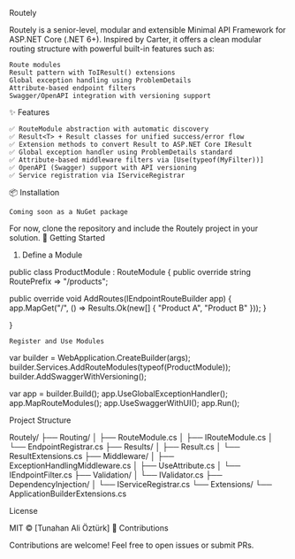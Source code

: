 Routely

Routely is a senior-level, modular and extensible Minimal API Framework for ASP.NET Core (.NET 6+).
Inspired by Carter, it offers a clean modular routing structure with powerful built-in features such as:

    Route modules
    Result pattern with ToIResult() extensions
    Global exception handling using ProblemDetails
    Attribute-based endpoint filters
    Swagger/OpenAPI integration with versioning support

✨ Features

    ✅ RouteModule abstraction with automatic discovery
    ✅ Result<T> + Result classes for unified success/error flow
    ✅ Extension methods to convert Result to ASP.NET Core IResult
    ✅ Global exception handler using ProblemDetails standard
    ✅ Attribute-based middleware filters via [Use(typeof(MyFilter))]
    ✅ OpenAPI (Swagger) support with API versioning
    ✅ Service registration via IServiceRegistrar

📦 Installation

    Coming soon as a NuGet package

For now, clone the repository and include the Routely project in your solution.
🚀 Getting Started
1. Define a Module

public class ProductModule : RouteModule { public override string RoutePrefix => "/products";

public override void AddRoutes(IEndpointRouteBuilder app)
{
    app.MapGet("/", () => Results.Ok(new[] { "Product A", "Product B" }));
}

}

    Register and Use Modules

var builder = WebApplication.CreateBuilder(args); builder.Services.AddRouteModules(typeof(ProductModule)); builder.AddSwaggerWithVersioning();

var app = builder.Build(); app.UseGlobalExceptionHandler(); app.MapRouteModules(); app.UseSwaggerWithUI(); app.Run();

Project Structure

Routely/ ├── Routing/ │ ├── RouteModule.cs │ ├── IRouteModule.cs │ └── EndpointRegistrar.cs ├── Results/ │ ├── Result.cs │ └── ResultExtensions.cs ├── Middleware/ │ ├── ExceptionHandlingMiddleware.cs │ ├── UseAttribute.cs │ └── IEndpointFilter.cs ├── Validation/ │ └── IValidator.cs ├── DependencyInjection/ │ └── IServiceRegistrar.cs └── Extensions/ └── ApplicationBuilderExtensions.cs

License

MIT © [Tunahan Ali Öztürk] 🙌 Contributions

Contributions are welcome! Feel free to open issues or submit PRs.
